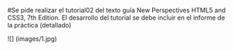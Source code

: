 #Se pide realizar el tutorial02 del texto guía New Perspectives HTML5 and CSS3, 7th Edition. El desarrollo del tutorial se debe incluir en el informe de la práctica (detallado)


![] (images/1.jpg)
